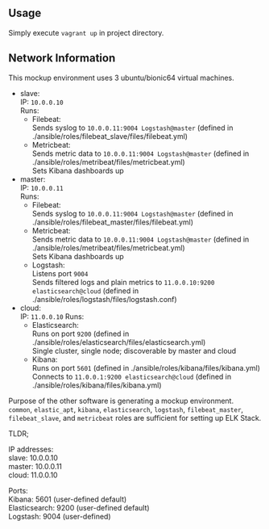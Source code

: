 ## Usage
Simply execute `vagrant up` in project directory.

## Network Information
This mockup environment uses 3 ubuntu/bionic64 virtual machines.
- slave:<br>
    IP: `10.0.0.10`<br>
    Runs:
    - Filebeat:<br>
        Sends syslog to `10.0.0.11:9004 Logstash@master` (defined in ./ansible/roles/filebeat_slave/files/filebeat.yml)<br>
    - Metricbeat:<br>
        Sends metric data to `10.0.0.11:9004 Logstash@master` (defined in ./ansible/roles/metribeat/files/metricbeat.yml)<br>
        Sets Kibana dashboards up
- master:<br>
    IP: `10.0.0.11`<br>
    Runs:
    - Filebeat:<br>
        Sends syslog to `10.0.0.11:9004 Logstash@master` (defined in ./ansible/roles/filebeat_master/files/filebeat.yml)
    - Metricbeat:<br>
        Sends metric data to `10.0.0.11:9004 Logstash@master` (defined in ./ansible/roles/metribeat/files/metricbeat.yml)<br>
        Sets Kibana dashboards up
    - Logstash:<br>
        Listens port `9004`<br>
        Sends filtered logs and plain metrics to `11.0.0.10:9200 elasticsearch@cloud` (defined in ./ansible/roles/logstash/files/logstash.conf)
- cloud:<br>
    IP: `11.0.0.10`
    Runs:<br>
    - Elasticsearch:<br>
        Runs on port `9200` (defined in ./ansible/roles/elasticsearch/files/elasticsearch.yml)<br>
        Single cluster, single node; discoverable by master and cloud
    - Kibana:<br>
        Runs on port `5601` (defined in ./ansible/roles/kibana/files/kibana.yml)<br>
        Connects to `11.0.0.1:9200 elasticsearch@cloud` (defined in ./ansible/roles/kibana/files/kibana.yml)

Purpose of the other software is generating a mockup environment.<br>
`common`, `elastic_apt`, `kibana`, `elasticsearch`, `logstash`, `filebeat_master`, `filebeat_slave`, and `metricbeat` roles are sufficient for setting up ELK Stack.


TLDR;

IP addresses:<br>
slave: 10.0.0.10<br>
master: 10.0.0.11<br>
cloud: 11.0.0.10<br>

Ports:<br>
Kibana: 5601 (user-defined default)<br>
Elasticsearch: 9200 (user-defined default)<br>
Logstash: 9004 (user-defined)<br>